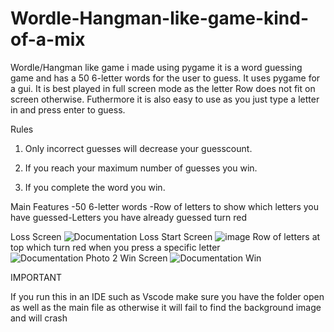 # Wordle-Hangman-like-game-kind-of-a-mix
Wordle/Hangman like game i made using pygame it is a word guessing game and has a 50 6-letter words for the user to guess.
It uses pygame for a gui. It is best played in full screen mode as the letter Row does not fit on screen otherwise. Futhermore
it is also easy to use as you just type a letter in and press enter to guess.

Rules

1. Only incorrect guesses will decrease your guesscount.

2. If you reach your maximum number of guesses you win.

3. If you complete the word you win.


Main Features
-50 6-letter words
-Row of letters to show which letters you have guessed-Letters you have already guessed turn red

Loss Screen
![Documentation Loss](https://user-images.githubusercontent.com/104518243/208142050-6d1bacf5-bf27-4646-b282-a11e8a82dbf2.PNG)
Start Screen
![image](https://user-images.githubusercontent.com/104518243/208151830-8fddcf4b-9c5e-4981-985e-3f103533494b.png)
Row of letters at top which turn red when you press a specific letter
![Documentation Photo 2](https://user-images.githubusercontent.com/104518243/208142072-5d7d1ed9-96eb-4b98-b9ce-2d6ea0ef431e.PNG)
Win Screen
![Documentation Win](https://user-images.githubusercontent.com/104518243/208142086-4e14bd61-5a1e-464b-9db4-d81ca606507a.PNG)

IMPORTANT

If you run this in an IDE such as Vscode make sure you have the folder open as well as the main file as otherwise it will fail to find the background image and will crash

